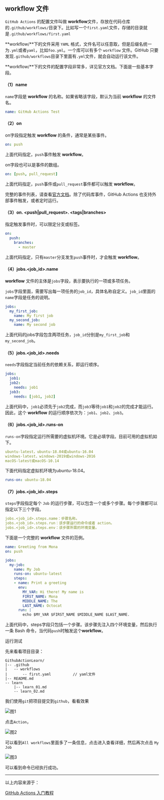 ## workflow 文件

`GitHub Actions` 的配置文件叫做 **workflow**文件，存放在代码仓库的`.github/workflows/`目录下。比如写一个`first.yaml`文件，存储的目录就是`.github/workflows/first.yaml`

**workflow/**下的文件采用 `YAML` 格式，文件名可以任意取，但是后缀名统一为`.yml`或者`yaml`，比如`foo.yml`。一个库可以有多个 `workflow` 文件。GitHub 只要发现`.github/workflows`目录下里面有`.yml`文件，就会自动运行该文件。

**workflow/**下的文件的配置字段非常多，详见官方文档。下面是一些基本字段。

#### （1）name

`name`字段是 **workflow** 的名称。如果省略该字段，默认为当前 **workflow** 的文件名。

```yaml
name: GitHub Actions Test
```

#### （2）on

on字段指定触发 **workflow** 的条件，通常是某些事件。

```yaml
on: push
```


上面代码指定，`push`事件触发 **workflow**。

on字段也可以是事件的数组。

```yaml
on: [push, pull_request]
```

上面代码指定，`push`事件或`pull_request`事件都可以触发 **workflow**。

完整的事件列表，请查看[官方文档](https://docs.github.com/en/actions/reference/events-that-trigger-workflows)。除了代码库事件，GitHub Actions 也支持外部事件触发，或者定时运行。

#### （3）on. <push|pull_request>. <tags|branches>

指定触发事件时，可以限定分支或标签。

```yaml
on:
  push:
    branches:
      - master
```


上面代码指定，只有`master`分支发生`push`事件时，才会触发 **workflow**。

#### （4）jobs.<job_id>.name

**workflow** 文件的主体是`jobs`字段，表示要执行的一项或多项任务。

`jobs`字段里面，需要写出每一项任务的`job_id`，具体名称自定义。`job_id`里面的`name`字段是任务的说明。

```yaml
jobs:
  my_first_job:
    name: My first job
  my_second_job:
    name: My second job
```


上面代码的jobs字段包含两项任务，`job_id`分别是`my_first_job`和`my_second_job`。

#### （5）jobs.<job_id>.needs

`needs`字段指定当前任务的依赖关系，即运行顺序。

```yaml
jobs:
  job1:
  job2:
    needs: job1
  job3:
    needs: [job1, job2]
```


上面代码中，`job1`必须先于`job2`完成，而`job3`等待`job1`和`job2`的完成才能运行。因此，这个 **workflow** 的运行顺序依次为：`job1`、`job2`、`job3`。

#### （6）jobs.<job_id>.runs-on

`runs-on`字段指定运行所需要的虚拟机环境。它是必填字段。目前可用的虚拟机如下。

```yaml
ubuntu-latest，ubuntu-18.04或ubuntu-16.04
windows-latest，windows-2019或windows-2016
macOS-latest或macOS-10.14
```


下面代码指定虚拟机环境为ubuntu-18.04。

```yaml
runs-on: ubuntu-18.04
```


#### （7）jobs.<job_id>.steps

`steps`字段指定每个 `Job` 的运行步骤，可以包含一个或多个步骤。每个步骤都可以指定以下三个字段。

```yaml
jobs.<job_id>.steps.name：步骤名称。
jobs.<job_id>.steps.run：该步骤运行的命令或者 action。
jobs.<job_id>.steps.env：该步骤所需的环境变量。
```

下面是一个完整的 **workflow** 文件的范例。

```yaml
name: Greeting from Mona
on: push

jobs:
  my-job:
    name: My Job
    runs-on: ubuntu-latest
    steps:
    - name: Print a greeting
      env:
        MY_VAR: Hi there! My name is
        FIRST_NAME: Mona
        MIDDLE_NAME: The
        LAST_NAME: Octocat
      run: |
        echo $MY_VAR $FIRST_NAME $MIDDLE_NAME $LAST_NAME.
```

上面代码中，steps字段只包括一个步骤。该步骤先注入四个环境变量，然后执行一条 Bash 命令，当代码`push`时触发这个**workflow**。

 运行测试

先来看看项目目录：

```
GithubActionLearn/
|-- .github
|   -- workflows
|       -- first.yaml          // yaml文件
|-- README.md
-- learn
    |-- learn_01.md
    -- learn_02.md
```

我们使用`git`把项目提交到`github`，看看效果

![图1](https://cdn.jsdelivr.net/gh/ThinkingXuan/HexoStaticImage/img/20210508093442.png)

点击`Action`，

![图2](https://cdn.jsdelivr.net/gh/ThinkingXuan/HexoStaticImage/img/20210508093551.png)

可以看到`All workflows`里面多了一条信息，点击进入查看详细，然后再次点击 `My Job`

![图3](https://cdn.jsdelivr.net/gh/ThinkingXuan/HexoStaticImage/img/20210508093736.png)

可以看到命令已经执行成功。

----
以上内容来源于：

[GitHub Actions 入门教程](https://www.ruanyifeng.com/blog/2019/09/getting-started-with-github-actions.html)